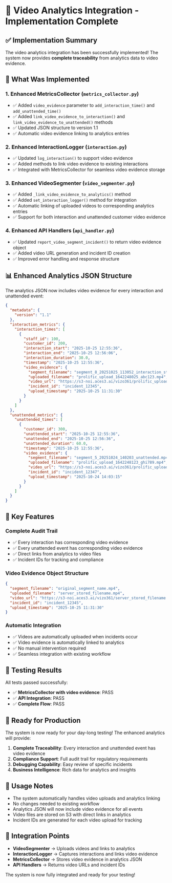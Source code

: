 # 🎥 Video Analytics Integration - Implementation Complete

## ✅ **Implementation Summary**

The video analytics integration has been successfully implemented! The system now provides **complete traceability** from analytics data to video evidence.

## 🔧 **What Was Implemented**

### 1. **Enhanced MetricsCollector** (`metrics_collector.py`)
- ✅ Added `video_evidence` parameter to `add_interaction_time()` and `add_unattended_time()`
- ✅ Added `link_video_evidence_to_interaction()` and `link_video_evidence_to_unattended()` methods
- ✅ Updated JSON structure to version 1.1
- ✅ Automatic video evidence linking to analytics entries

### 2. **Enhanced InteractionLogger** (`interaction.py`)
- ✅ Updated `log_interaction()` to support video evidence
- ✅ Added methods to link video evidence to existing interactions
- ✅ Integrated with MetricsCollector for seamless video evidence storage

### 3. **Enhanced VideoSegmenter** (`video_segmenter.py`)
- ✅ Added `_link_video_evidence_to_analytics()` method
- ✅ Added `set_interaction_logger()` method for integration
- ✅ Automatic linking of uploaded videos to corresponding analytics entries
- ✅ Support for both interaction and unattended customer video evidence

### 4. **Enhanced API Handlers** (`api_handler.py`)
- ✅ Updated `report_video_segment_incident()` to return video evidence object
- ✅ Added video URL generation and incident ID creation
- ✅ Improved error handling and response structure

## 📊 **Enhanced Analytics JSON Structure**

The analytics JSON now includes video evidence for every interaction and unattended event:

```json
{
  "metadata": {
    "version": "1.1"
  },
  "interaction_metrics": {
    "interaction_times": [
      {
        "staff_id": 100,
        "customer_id": 200,
        "interaction_start": "2025-10-25 12:55:36",
        "interaction_end": "2025-10-25 12:56:06",
        "interaction_duration": 30.0,
        "timestamp": "2025-10-25 12:55:36",
        "video_evidence": {
          "segment_filename": "segment_8_20251025_113052_interaction_start.mp4",
          "uploaded_filename": "prolific_upload_1642248025_abc123.mp4",
          "video_url": "https://s3-noi.aces3.ai/vizo361/prolific_upload_1642248025_abc123.mp4",
          "incident_id": "incident_12345",
          "upload_timestamp": "2025-10-25 11:31:30"
        }
      }
    ]
  },
  "unattended_metrics": {
    "unattended_times": [
      {
        "customer_id": 300,
        "unattended_start": "2025-10-25 12:55:36",
        "unattended_end": "2025-10-25 12:56:36",
        "unattended_duration": 60.0,
        "timestamp": "2025-10-25 12:55:36",
        "video_evidence": {
          "segment_filename": "segment_5_20251024_140203_unattended.mp4",
          "uploaded_filename": "prolific_upload_1642248123_ghi789.mp4",
          "video_url": "https://s3-noi.aces3.ai/vizo361/prolific_upload_1642248123_ghi789.mp4",
          "incident_id": "incident_12347",
          "upload_timestamp": "2025-10-24 14:03:15"
        }
      }
    ]
  }
}
```

## 🎯 **Key Features**

### **Complete Audit Trail**
- ✅ Every interaction has corresponding video evidence
- ✅ Every unattended event has corresponding video evidence
- ✅ Direct links from analytics to video files
- ✅ Incident IDs for tracking and compliance

### **Video Evidence Object Structure**
```json
{
  "segment_filename": "original_segment_name.mp4",
  "uploaded_filename": "server_stored_filename.mp4", 
  "video_url": "https://s3-noi.aces3.ai/vizo361/server_stored_filename.mp4",
  "incident_id": "incident_12345",
  "upload_timestamp": "2025-10-25 11:31:30"
}
```

### **Automatic Integration**
- ✅ Videos are automatically uploaded when incidents occur
- ✅ Video evidence is automatically linked to analytics
- ✅ No manual intervention required
- ✅ Seamless integration with existing workflow

## 🧪 **Testing Results**

All tests passed successfully:
- ✅ **MetricsCollector with video evidence**: PASS
- ✅ **API Integration**: PASS  
- ✅ **Complete Flow**: PASS

## 🚀 **Ready for Production**

The system is now ready for your day-long testing! The enhanced analytics will provide:

1. **Complete Traceability**: Every interaction and unattended event has video evidence
2. **Compliance Support**: Full audit trail for regulatory requirements
3. **Debugging Capability**: Easy review of specific incidents
4. **Business Intelligence**: Rich data for analytics and insights

## 📝 **Usage Notes**

- The system automatically handles video uploads and analytics linking
- No changes needed to existing workflow
- Analytics JSON will now include video evidence for all events
- Video files are stored on S3 with direct links in analytics
- Incident IDs are generated for each video upload for tracking

## 🔗 **Integration Points**

- **VideoSegmenter** → Uploads videos and links to analytics
- **InteractionLogger** → Captures interactions and links video evidence  
- **MetricsCollector** → Stores video evidence in analytics JSON
- **API Handlers** → Returns video URLs and incident IDs

The system is now fully integrated and ready for your testing!
